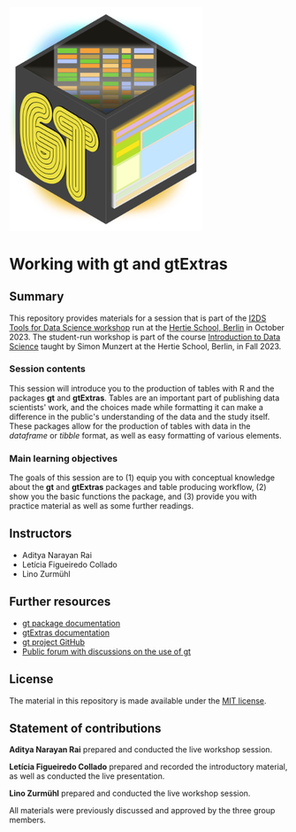 <a href="https://gt.rstudio.com/"><img src="pictures/logo.svg" width="350px"/></a>
# Working with **gt** and **gtExtras**


## Summary

This repository provides materials for a session that is part of the [I2DS Tools for Data Science workshop](https://github.com/intro-to-data-science-23-workshop) run at the [Hertie School, Berlin](https://www.hertie-school.org/en/) in October 2023. The student-run workshop is part of the course [Introduction to Data Science](https://github.com/intro-to-data-science-23) taught by Simon Munzert at the Hertie School, Berlin, in Fall 2023.

### Session contents

This session will introduce you to the production of tables with R and the packages **gt** and **gtExtras**. Tables are an important part of publishing data scientists' work, and the choices made while formatting it can make a difference in the public's understanding of the data and the study itself. These packages allow for the production of tables with data in the *dataframe* or *tibble* format, as well as easy formatting of various elements. 

### Main learning objectives

The goals of this session are to (1) equip you with conceptual knowledge about the **gt** and **gtExtras** packages and table producing workflow, (2) show you the basic functions the package, and (3) provide you with practice material as well as some further readings.


## Instructors

- Aditya Narayan Rai
- Letícia Figueiredo Collado
- Lino Zurmühl


## Further resources

- [gt package documentation](https://gt.rstudio.com/articles/gt.html)
- [gtExtras documentation](https://jthomasmock.github.io/gtExtras/)
- [gt project GitHub](https://github.com/rstudio/gt)
- [Public forum with discussions on the use of gt](https://github.com/rstudio/gt/discussions)



## License

The material in this repository is made available under the [MIT license](http://opensource.org/licenses/mit-license.php). 

## Statement of contributions

**Aditya Narayan Rai** prepared and conducted the live workshop session.

**Letícia Figueiredo Collado** prepared and recorded the introductory material, as well as conducted the live presentation.

**Lino Zurmühl** prepared and conducted the live workshop session.

All materials were previously discussed and approved by the three group members.
